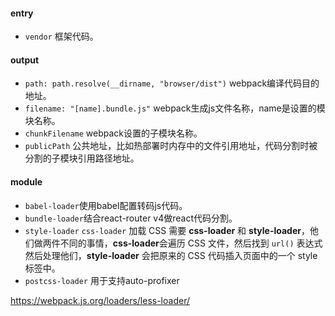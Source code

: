 #### entry

- `vendor` 框架代码。

#### output

- `path: path.resolve(__dirname, "browser/dist")` webpack编译代码目的地址。
- `filename: "[name].bundle.js"` webpack生成js文件名称，name是设置的模块名称。
- `chunkFilename` webpack设置的子模块名称。
- `publicPath` 公共地址，比如热部署时内存中的文件引用地址，代码分割时被分割的子模块引用路径地址。

#### module

- `babel-loader`使用babel配置转码js代码。
- `bundle-loader`结合react-router v4做react代码分割。
- `style-loader` `css-loader` 加载 CSS 需要 **css-loader** 和 **style-loader**，他们做两件不同的事情，**css-loader**会遍历 CSS 文件，然后找到 `url()` 表达式然后处理他们，**style-loader** 会把原来的 CSS 代码插入页面中的一个 style 标签中。
- `postcss-loader` 用于支持auto-profixer



https://webpack.js.org/loaders/less-loader/

